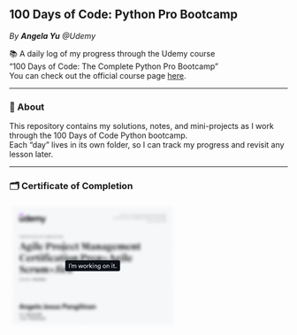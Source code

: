 ## 100 Days of Code: Python Pro Bootcamp
*By* ***Angela Yu*** *@Udemy*

📚  A daily log of my progress through the Udemy course  
“100 Days of Code: The Complete Python Pro Bootcamp”  
You can check out the official course page [here](https://www.udemy.com/course/100-days-of-code).

---

### 🚀 About

This repository contains my solutions, notes, and mini-projects as I work through the 100 Days of Code Python bootcamp.  
Each “day” lives in its own folder, so I can track my progress and revisit any lesson later.

---

### 🗂️ Certificate of Completion

<img src="image.png" width="60%"></img>